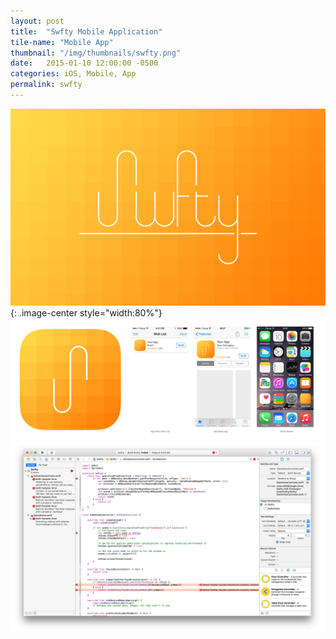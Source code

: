 ```yaml
---
layout: post
title:  "Swfty Mobile Application"
tile-name: "Mobile App"
thumbnail: "/img/thumbnails/swfty.png"
date:   2015-01-10 12:00:00 -0500
categories: iOS, Mobile, App
permalink: swfty
---
```


![Landing Page](../img/swfty/landingPage.jpg){: .image-center style="width:80%"}
![App Icon](../img/swfty/appIcon.png)
![xCode](../img/swfty/xCode.png)
